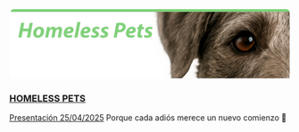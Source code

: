 
![](imgs/ReadmeHeader.png)

### [HOMELESS PETS](https://santanaolmo.github.io/HomelessPets/)
[Presentación 25/04/2025](https://www.canva.com/design/DAGlpVrkK2c/GHTvgDYKoq8GquC2-molMQ/edit)
Porque cada adiós merece un nuevo comienzo 🐢
